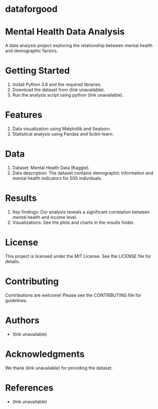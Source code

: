 # dataforgood
# Mental Health Data Analysis

A data analysis project exploring the relationship between mental health and demographic factors.

# Getting Started
1. Install Python 3.8 and the required libraries.
2. Download the dataset from (link unavailable).
3. Run the analysis script using python (link unavailable).

# Features
1. Data visualization using Matplotlib and Seaborn.
2. Statistical analysis using Pandas and Scikit-learn.

# Data
1. Dataset: Mental Health Data (Kaggle).
2. Data description: The dataset contains demographic information and mental health indicators for 500 individuals.

# Results
1. Key findings: Our analysis reveals a significant correlation between mental health and income level.
2. Visualizations: See the plots and charts in the results folder.

# License
This project is licensed under the MIT License. See the LICENSE file for details.

# Contributing
Contributions are welcome! Please see the CONTRIBUTING file for guidelines.

# Authors
- (link unavailable)

# Acknowledgments
We thank (link unavailable) for providing the dataset.

# References
- (link unavailable)
